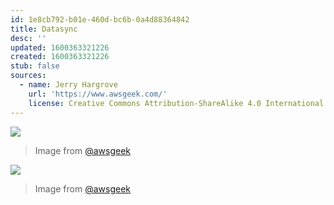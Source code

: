 ```yaml
---
id: 1e8cb792-b01e-460d-bc6b-0a4d88364842
title: Datasync
desc: ''
updated: 1600363321226
created: 1600363321226
stub: false
sources:
  - name: Jerry Hargrove
    url: 'https://www.awsgeek.com/'
    license: Creative Commons Attribution-ShareAlike 4.0 International License
---
```

![](/assets/images/AWS-DataSync_en.jpg)
> Image from [@awsgeek](https://www.awsgeek.com/AWS-DataSync/)


![](/assets/images/AWS-DataSync_en.jpg)
> Image from [@awsgeek](https://www.awsgeek.com/AWS-DataSync/)
